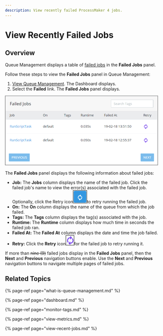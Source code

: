 ```yaml
---
description: View recently failed ProcessMaker 4 jobs.
---
```


# View Recently Failed Jobs

## Overview

Queue Management displays a table of [failed jobs](what-is-queue-management.md#failed-jobs) in the **Failed Jobs** panel.

Follow these steps to view the **Failed Jobs** panel in Queue Management:

1. [View Queue Management](dashboard.md). The Dashboard displays.
2. Select the **Failed** link. The **Failed Jobs** panel displays.

![&quot;Failed Jobs&quot; panel in Queue Management displays failed jobs](../../.gitbook/assets/failed-jobs-page-queue-management-admin.png)

The **Failed Jobs** panel displays the following information about failed jobs:

* **Job:** The **Jobs** column displays the name of the failed job. Click the failed job's name to view the error\(s\) associated with the failed job. Optionally, click the Retry icon![](../../.gitbook/assets/retry-failed-job-icon-2-failed-jobs-page-queue-management-admin.png)to retry running the failed job.
* **On:** The **On** column displays the name of the queue from which the job failed.
* **Tags:** The **Tags** column displays the tag\(s\) associated with the job.
* **Runtime:** The **Runtime** column displays how much time in seconds the failed job ran.
* **Failed At:** The **Failed At** column displays the date and time the job failed.
* **Retry:** Click the **Retry** icon![](../../.gitbook/assets/retry-failed-job-icon-1-failed-jobs-page-queue-management-admin.png)for the failed job to retry running it.

If more than ~~nine \(9\)~~ failed jobs display in the **Failed Jobs** panel, then the **Next** and **Previous** navigation buttons enable. Use the **Next** and **Previous** navigation buttons to navigate multiple pages of failed jobs.

## Related Topics

{% page-ref page="what-is-queue-management.md" %}

{% page-ref page="dashboard.md" %}

{% page-ref page="monitor-tags.md" %}

{% page-ref page="view-metrics.md" %}

{% page-ref page="view-recent-jobs.md" %}


